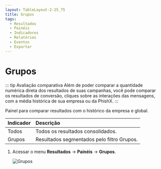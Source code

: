 ```yaml
---
layout: TableLayout-2-25_75
title: Grupos
tags:
  - Resultados
  - Painéis
  - Indicadores
  - Relatórios
  - Eventos
  - Exportar
---
```

# Grupos

::: tip Avaliação comparativa
Além de poder comparar a quantidade numérica direta dos resultados de suas campanhas, você pode comparar os resultados de conversão, cliques sobre as interações das mensagens, com a média histórica de sua empresa ou da PhishX.
:::

Painel para comparar resultados com o histórico da empresa e global.

| Indicador | Descrição |
| :--- | :--- |
| Todos | Todos os resultados consolidados. |
| Grupos | Resultados segmentados pelo filtro Grupos. |

1. Acessar o menu **Resultados** -> **Painéis** -> **Grupos**.

   ![Grupos](https://cdn.phishx.io/phishx-docs/images/phishx_results_dashboards_groups_01.webp)

